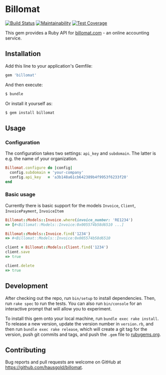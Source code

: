 # Billomat
[![Build Status](https://travis-ci.org/hausgold/billomat.svg?branch=master)](https://travis-ci.org/hausgold/billomat)
[![Maintainability](https://api.codeclimate.com/v1/badges/49baf848f42a2e5b95db/maintainability)](https://codeclimate.com/github/hausgold/billomat/maintainability)
[![Test Coverage](https://api.codeclimate.com/v1/badges/49baf848f42a2e5b95db/test_coverage)](https://codeclimate.com/github/hausgold/billomat/test_coverage)

This gem provides a Ruby API for [billomat.com](https://billomat.com) - an online accounting service.

## Installation

Add this line to your application's Gemfile:

```ruby
gem 'billomat'
```

And then execute:

```bash
$ bundle
```

Or install it yourself as:

```bash
$ gem install billomat
```

## Usage

### Configuration

The configuration takes two settings: `api_key` and `subdomain`. The latter is e.g. the name of your organization.

```ruby
Billomat.configure do |config|
  config.subdomain = 'your-company'
  config.api_key   = 'a3b148a61cb642389b4f9953f6233f20'
end
```

### Basic usage

Currently there is basic support for the models `Invoice`, `Client`, `InvoicePayment`, `InvoiceItem`

```ruby
Billomat::Models::Invoice.where(invoice_number: 'RE1234')
=> [#<Billomat::Models::Invoice:0x005574b58d6510 ...]

Billomat::Models::Invoice.find('1234')
=> #<Billomat::Models::Invoice:0x005574b58d6510

client = Billomat::Models::Client.find('1234')
client.save
=> true

client.delete
=> true
```

## Development

After checking out the repo, run `bin/setup` to install dependencies. Then, run `rake spec` to run the tests. You can also run `bin/console` for an interactive prompt that will allow you to experiment.

To install this gem onto your local machine, run `bundle exec rake install`. To release a new version, update the version number in `version.rb`, and then run `bundle exec rake release`, which will create a git tag for the version, push git commits and tags, and push the `.gem` file to [rubygems.org](https://rubygems.org).

## Contributing

Bug reports and pull requests are welcome on GitHub at https://github.com/hausgold/billomat.
